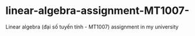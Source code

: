 # linear-algebra-assignment-MT1007-
Linear algebra (đại số tuyến tính - MT1007) assignment in my university
